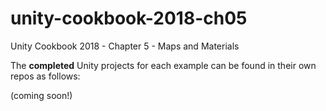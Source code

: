 # unity-cookbook-2018-ch05
Unity Cookbook 2018 - Chapter 5 - Maps and Materials

The **completed** Unity projects for each example can be found in their own repos as follows:

(coming soon!)
